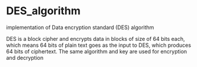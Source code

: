 # DES_algorithm
implementation of Data encryption standard (DES) algorithm 


DES is a block cipher and encrypts data in blocks of size of 64 bits each, which means 64 bits of plain text goes as the input to DES, which produces 64 bits of ciphertext. The same algorithm and key are used for encryption and decryption
